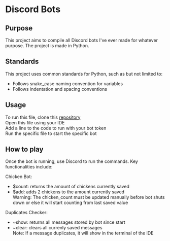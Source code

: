 # Discord Bots

## Purpose
This project aims to compile all Discord bots I've ever made for whatever purpose. The project is made in Python.

## Standards
This project uses common standards for Python, such as but not limited to:
 - Follows snake_case naming convention for variables
 - Follows indentation and spacing conventions

## Usage
To run this file, clone this [repository](https://github.com/Enskyu/Discord-Bots.git)
<br/> Open this file using your IDE
<br/> Add a line to the code to run with your bot token
<br/> Run the specific file to start the specific bot

## How to play
Once the bot is running, use Discord to run the commands. Key functionalities include:

Chicken Bot:
- $count: returns the amount of chickens currently saved
- $add: adds 2 chickens to the amount currently saved
<br/> Warning: The chicken_count must be updated manually before bot shuts down or else it will start counting from last saved value

Duplicates Checker:
- ~show: returns all messages stored by bot since start
- ~clear: clears all currenly saved messages
<br/> Note: If a message duplicates, it will show in the terminal of the IDE
